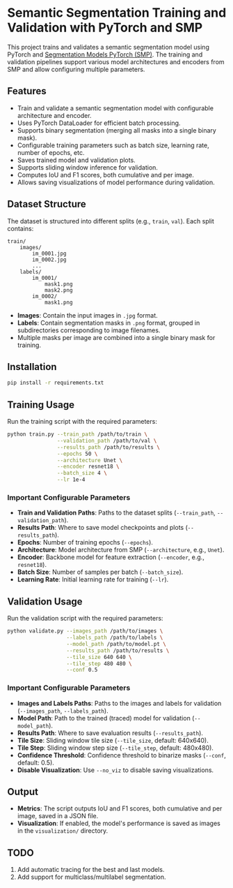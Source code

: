 # Semantic Segmentation Training and Validation with PyTorch and SMP

This project trains and validates a semantic segmentation model using PyTorch and [Segmentation Models PyTorch (SMP)](https://github.com/qubvel/segmentation_models.pytorch). The training and validation pipelines support various model architectures and encoders from SMP and allow configuring multiple parameters.

## Features
- Train and validate a semantic segmentation model with configurable architecture and encoder.
- Uses PyTorch DataLoader for efficient batch processing.
- Supports binary segmentation (merging all masks into a single binary mask).
- Configurable training parameters such as batch size, learning rate, number of epochs, etc.
- Saves trained model and validation plots.
- Supports sliding window inference for validation.
- Computes IoU and F1 scores, both cumulative and per image.
- Allows saving visualizations of model performance during validation.

## Dataset Structure
The dataset is structured into different splits (e.g., `train`, `val`). Each split contains:

```
train/
    images/
        im_0001.jpg
        im_0002.jpg
        ...
    labels/
        im_0001/
            mask1.png
            mask2.png
        im_0002/
            mask1.png
```
- **Images**: Contain the input images in `.jpg` format.
- **Labels**: Contain segmentation masks in `.png` format, grouped in subdirectories corresponding to image filenames.
- Multiple masks per image are combined into a single binary mask for training.

## Installation
```sh
pip install -r requirements.txt
```

## Training Usage
Run the training script with the required parameters:
```sh
python train.py --train_path /path/to/train \
                --validation_path /path/to/val \
                --results_path /path/to/results \
                --epochs 50 \
                --architecture Unet \
                --encoder resnet18 \
                --batch_size 4 \
                --lr 1e-4
```

### Important Configurable Parameters
- **Train and Validation Paths**: Paths to the dataset splits (`--train_path`, `--validation_path`).
- **Results Path**: Where to save model checkpoints and plots (`--results_path`).
- **Epochs**: Number of training epochs (`--epochs`).
- **Architecture**: Model architecture from SMP (`--architecture`, e.g., `Unet`).
- **Encoder**: Backbone model for feature extraction (`--encoder`, e.g., `resnet18`).
- **Batch Size**: Number of samples per batch (`--batch_size`).
- **Learning Rate**: Initial learning rate for training (`--lr`).

## Validation Usage
Run the validation script with the required parameters:
```sh
python validate.py --images_path /path/to/images \
                   --labels_path /path/to/labels \
                   --model_path /path/to/model.pt \
                   --results_path /path/to/results \
                   --tile_size 640 640 \
                   --tile_step 480 480 \
                   --conf 0.5
```

### Important Configurable Parameters
- **Images and Labels Paths**: Paths to the images and labels for validation (`--images_path`, `--labels_path`).
- **Model Path**: Path to the trained (traced) model for validation (`--model_path`).
- **Results Path**: Where to save evaluation results (`--results_path`).
- **Tile Size**: Sliding window tile size (`--tile_size`, default: 640x640).
- **Tile Step**: Sliding window step size (`--tile_step`, default: 480x480).
- **Confidence Threshold**: Confidence threshold to binarize masks (`--conf`, default: 0.5).
- **Disable Visualization**: Use `--no_viz` to disable saving visualizations.

## Output
- **Metrics**: The script outputs IoU and F1 scores, both cumulative and per image, saved in a JSON file.
- **Visualization**: If enabled, the model's performance is saved as images in the `visualization/` directory.

## TODO
1. Add automatic tracing for the best and last models.
2. Add support for multiclass/multilabel segmentation.

